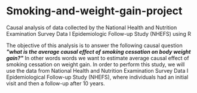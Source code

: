 # Smoking-and-weight-gain-project
Causal analysis of data collected by the National Health and Nutrition Examination Survey Data I Epidemiologic Follow-up Study (NHEFS) using R

The objective of this analysis is to answer the following causal question ***"what is the average causal effect of smoking cessation on body weight gain?"*** In other words words we want to estimate average causal effect of smoking cessation on weight gain. In order to perform this study, we will use the data from National Health and Nutrition Examination Survey Data I Epidemiological Follow-up Study (NHEFS), where individuals had an initial visit and then a follow-up after 10 years.
